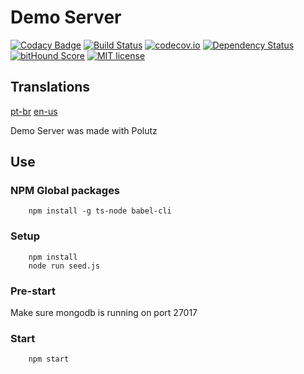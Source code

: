 # Demo Server

[![Codacy Badge](https://api.codacy.com/project/badge/Grade/a61e906e0c0b487cbe4516b4f16ed259)](https://www.codacy.com/app/AlanMarcell/demo-server?utm_source=github.com&utm_medium=referral&utm_content=alanmarcell/demo-server&utm_campaign=badger)
[![Build Status](https://travis-ci.org/alanmarcell/demo-server.svg)](https://travis-ci.org/alanmarcell/demo-server)
[![codecov.io](http://codecov.io/github/alanmarcell/demo-server/coverage.svg)](http://codecov.io/github/alanmarcell/demo-server)
[![Dependency Status](https://gemnasium.com/alanmarcell/demo-server.svg)](https://gemnasium.com/alanmarcell/demo-server)
[![bitHound Score](https://www.bithound.io/github/gotwarlost/istanbul/badges/score.svg)](https://www.bithound.io/github/alanmarcell/demo-server)
[![MIT license](http://img.shields.io/badge/license-MIT-brightgreen.svg)](http://opensource.org/licenses/MIT)

## Translations
[pt-br](https://github.com/alanmarcell/demo-server/blob/master/README.pt-br.md)
[en-us](https://github.com/alanmarcell/demo-server/blob/master/README.md)

Demo Server was made with Polutz

## Use

### NPM Global packages
```
    npm install -g ts-node babel-cli
```

### Setup
```
    npm install   
    node run seed.js 
```

### Pre-start
Make sure mongodb is running on port 27017

### Start
```
    npm start
```
